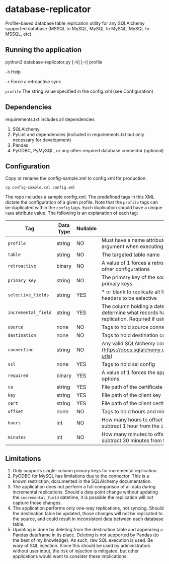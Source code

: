 # database-replicator

Profile-based database table replication utility for any SQLAlchemy supported database (MSSQL to MySQL, MySQL to MySQL, MySQL to MSSQL, etc).

## Running the application

python3 database-replicator.py [-h] [-r] profile

`-h` Help

`-r` Force a retroactive sync

`profile` The string value specified in the config.xml (see Configuration)

## Dependencies

requirements.txt includes all dependencies

1. SQLAlchemy
2. PyLint and dependencies (included in requirements.txt but only necessary for development)
3. Pandas
4. PyODBC, PyMySQL, or any other required database connector (optional)

## Configuration

Copy or rename the config-sample.xml to config.xml for production.

`cp config-sample.xml config.xml`

The repo includes a sample config.xml. The predefined tags in this XML dictate the configuration of a given profile. Note that the `profile` tags can be duplicated within the `config` tags. Each duplication should have a unique `name` attribute value. The following is an explanation of each tag:

Tag | Data Type | Nullable | Notes
--- | --- | --- | ---
`profile` | string | NO | Must have a name attribute with a string value. For use as an argument when executing application.
`table` | string | NO | The targeted table name
`retroactive` | binary | NO | A value of 1 forces a retroactive sync for every run, regardless of other configurations
`primary_key` | string | NO | The primary key of the source table. Supports only single-column primary keys.
`selective_fields` | string | YES | * or blank to replicate all fields or comma seperated list of column headers to be selective
`incremental_field` | string | YES | The column holding a date/datetime/timestamp field. Used to determine what records have been updated for incremental replication. Required if using incremental replication.
`source` | none | NO | Tags to hold source connection config
`destination` | none | NO | Tags to hold destination connection config
`connection` | string | NO | Any valid SQLAlchemy connection string (<https://docs.sqlalchemy.org/en/latest/core/engines.html#database-urls>)
`ssl` | none | YES | Tags to hold ssl config
`required` | binary | YES | A value of 1 forces the application to read the remaining SSL config options
`ca` | string | YES | File path of the certificate authority
`key` | string | YES | File path of the client key
`cert` | string | YES | File path of the client certificate
`offset` | none | NO | Tags to hold hours and minutes of offset
`hours` | int | NO | How many hours to offset a retroactive sync (A value of 1 would subtract 1 hour from the `incremental_field`
`minutes` | int | NO | How many minutes to offset a retroactive sync (A value of 30 would subtract 30 minutes from the `incremental_field`

## Limitations

1. Only supports single-column primary keys for incremental replication.
2. PyODBC for MySQL has limitations due to the connector. This is a known restriction, documented in the SQLAlchemy documentation.
3. The application does not perform a full comparison of all data during incremental replications. Should a data point change without updating the `incremental_field` datetime, it is possible the replication will not capture those changes.
4. The application performs only one-way replications, not syncing. Should the destination table be updated, those changes will not be replicated to the source, and could result in inconsistent data between each database table.
5. Updating is done by deleting from the destination table and appending a Pandas dataframe in its place. Deleting is not supported by Pandas (to the best of my knowledge). As such, raw SQL execution is used. Be wary of SQL injection. Since this should be used by administrators without user input, the risk of injection is mitigated, but other applications would want to consider these implications.

